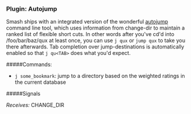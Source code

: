<a id="autojump"></a>
### Plugin: Autojump

Smash ships with an integrated version of the wonderful [autojump](https://github.com/joelthelion/autojump) command line tool, which uses information from change-dir to maintain a ranked list of flexible short cuts.  In other words after you've cd'd into /foo/bar/baz/qux at least once, you can use `j qux` or `jump qux` to take you there afterwards.  Tab completion over jump-destinations is automatically enabled so that `j qu<TAB>` does what you'd expect.

#####Commands:
* `j some_bookmark`: jump to a directory based on the weighted ratings in the current database

#####Signals

*Receives:* CHANGE_DIR
